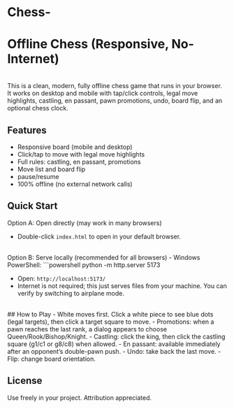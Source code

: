 # Chess-

# Offline Chess (Responsive, No-Internet)
<br>
This is a clean, modern, fully offline chess game that runs in your browser. 
It works on desktop and mobile with tap/click controls, legal move highlights, castling, en passant, pawn promotions, undo, board flip, and an optional chess clock.



## Features
- Responsive board (mobile and desktop)
- Click/tap to move with legal move highlights
- Full rules: castling, en passant, promotions
- Move list and board flip
- pause/resume
- 100% offline (no external network calls)




## Quick Start
Option A: Open directly (may work in many browsers)
- Double-click `index.html` to open in your default browser.
<br>
Option B: Serve locally (recommended for all browsers)
- Windows PowerShell:
```powershell
   python -m http.server 5173
<br>

- Open: `http://localhost:5173/`
- Internet is not required; this just serves files from your machine. You can verify by switching to airplane mode.

<br>
## How to Play
- White moves first. Click a white piece to see blue dots (legal targets), then click a target square to move.
- Promotions: when a pawn reaches the last rank, a dialog appears to choose Queen/Rook/Bishop/Knight.
- Castling: click the king, then click the castling square (g1/c1 or g8/c8) when allowed.
- En passant: available immediately after an opponent’s double-pawn push.
- Undo: take back the last move.
- Flip: change board orientation.





## License
Use freely in your project. Attribution appreciated.






